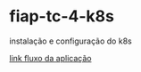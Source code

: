 # fiap-tc-4-k8s
instalação e configuração do k8s


[link fluxo da aplicação](https://www.figma.com/board/oIIHnnn4mBZjNDcBMS2gB0/ARQUITETURA-TECHCHALLENGE3?node-id=0-1&node-type=canvas&t=P1ZDayD6IhAxTWvH-0)

